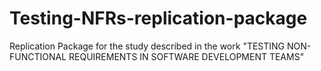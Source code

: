 # Testing-NFRs-replication-package
Replication Package for the study described in the work "TESTING NON-FUNCTIONAL REQUIREMENTS IN SOFTWARE DEVELOPMENT TEAMS"

